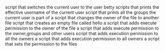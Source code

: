 script that switches the current user to the user betty
scripts that prints the effective username of the current user
 script that prints all the groups the current user is part of
a script that changes the owner of the file to another file
script that creates an empty file called hello
 a script that adds execute permission to the owner of the file
 a script that adds execute permission to the owner,groups and other users
 script that adds execution permission to all the owners
a script that adds execution permission to all owners
 a script that sets the permission to the files
